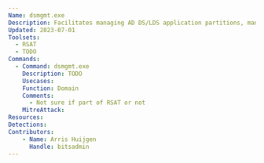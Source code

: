 ```yaml
---
Name: dsmgmt.exe
Description: Facilitates managing AD DS/LDS application partitions, management and control of the Flexible Single Master Operations (FSMO), and cleaning up of metadata left behind by abandoned AD DCs/LDS instances
Updated: 2023-07-01
Toolsets:
  - RSAT
  - TODO
Commands:
  - Command: dsmgmt.exe
    Description: TODO
    Usecases:
    Function: Domain
    Comments:
      - Not sure if part of RSAT or not
    MitreAttack:
Resources:
Detections:
Contributors:
    - Name: Arris Huijgen
      Handle: bitsadmin
---
```

